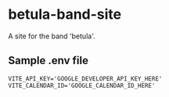 # betula-band-site
A site for the band 'betula'.

## Sample .env file
```
VITE_API_KEY='GOOGLE_DEVELOPER_API_KEY_HERE'
VITE_CALENDAR_ID='GOOGLE_CALENDAR_ID_HERE'
```